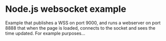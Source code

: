 # Node.js websocket example
Example that publishes a WSS on port 9000, and runs a webserver on port 8888 that when the page is loaded, connects to the socket and sees the time updated.  For example purposes...

